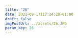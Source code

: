 ```yaml
---
title: "26"
date: 2021-09-17T17:24:20+01:00
draft: false
imgPostUrl: ../assets/26.JPG
param_key: 26
---
```

